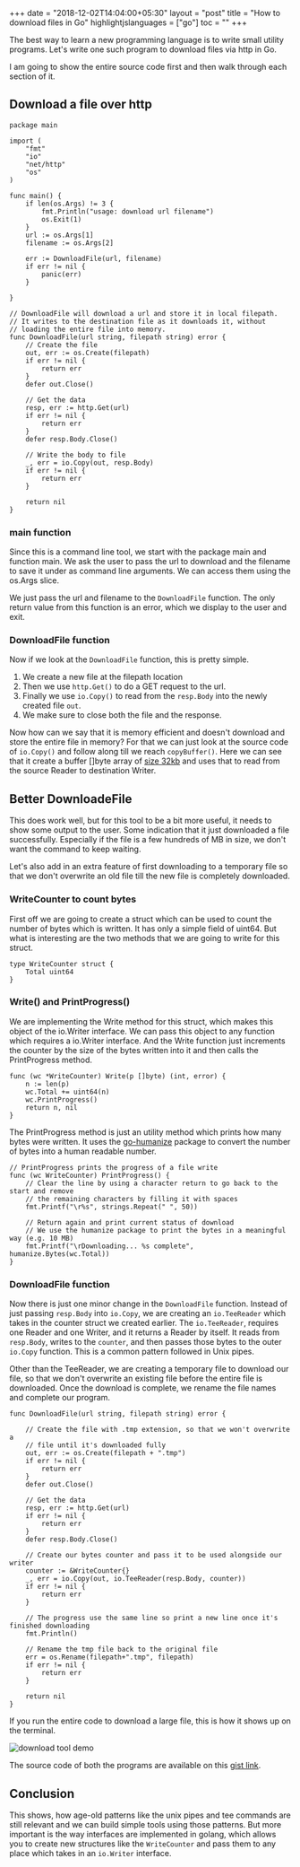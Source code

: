 +++
date = "2018-12-02T14:04:00+05:30"
layout = "post"
title = "How to download files in Go"
highlightjslanguages = ["go"]
toc = ""
+++


The best way to learn a new programming language is to write small utility programs. Let's write one such program to download files via http in Go. 

I am going to show the entire source code first and then walk through each section of it. 

<!--more-->
## Download a file over http

    package main

    import (
        "fmt"
        "io"
        "net/http"
        "os"
    )

    func main() {
        if len(os.Args) != 3 {
            fmt.Println("usage: download url filename")
            os.Exit(1)
        }
        url := os.Args[1]
        filename := os.Args[2]

        err := DownloadFile(url, filename)
        if err != nil {
            panic(err)
        }

    }

    // DownloadFile will download a url and store it in local filepath.
    // It writes to the destination file as it downloads it, without
    // loading the entire file into memory.
    func DownloadFile(url string, filepath string) error {
        // Create the file
        out, err := os.Create(filepath)
        if err != nil {
            return err
        }
        defer out.Close()

        // Get the data
        resp, err := http.Get(url)
        if err != nil {
            return err
        }
        defer resp.Body.Close()

        // Write the body to file
        _, err = io.Copy(out, resp.Body)
        if err != nil {
            return err
        }

        return nil
    }

### main function

Since this is a command line tool, we start with the package main and function main. We ask the user to pass the url to download and the filename to save it under as command line arguments. We can access them using the os.Args slice.

We just pass the url and filename to the `DownloadFile` function. The only return value from this function is an error, which we display to the user and exit. 

### DownloadFile function

Now if we look at the `DownloadFile` function, this is pretty simple. 

1. We create a new file at the filepath location
2. Then we use `http.Get()` to do a GET request to the url.
3. Finally we use `io.Copy()` to read from the `resp.Body` into the newly created file `out`.
4. We make sure to close both the file and the response. 

Now how can we say that it is memory efficient and doesn't download and store the entire file in memory? For that we can just look at the source code of `io.Copy()` and follow along till we reach `copyBuffer()`. Here we can see that it create a buffer []byte array of [size 32kb](https://golang.org/src/io/io.go?s=13825:13845#L391) and uses that to read from the source Reader to destination Writer. 

## Better DownloadeFile

This does work well, but for this tool to be a bit more useful, it needs to show some output to the user. Some indication that it just downloaded a file successfully. Especially if the file is a few hundreds of MB in size, we don't want the command to keep waiting. 

Let's also add in an extra feature of first downloading to a temporary file so that we don't overwrite an old file till the new file is completely downloaded. 

### WriteCounter to count bytes

First off we are going to create a struct which can be used to count the number of bytes which is written. It has only a simple field of uint64. But what is interesting are the two methods that we are going to write for this struct. 


    type WriteCounter struct {
        Total uint64
    }


### Write() and PrintProgress()

We are implementing the Write method for this struct, which makes this object of the io.Writer interface. We can pass this object to any function which requires a io.Writer interface. And the Write function just increments the counter by the size of the bytes written into it and then calls the PrintProgress method. 

    func (wc *WriteCounter) Write(p []byte) (int, error) {
        n := len(p)
        wc.Total += uint64(n)
        wc.PrintProgress()
        return n, nil
    }

The PrintProgress method is just an utility method which prints how many bytes were written. It uses the [go-humanize](https://github.com/dustin/go-humanize) package to convert the number of bytes into a human readable number. 

    // PrintProgress prints the progress of a file write
    func (wc WriteCounter) PrintProgress() {
        // Clear the line by using a character return to go back to the start and remove
        // the remaining characters by filling it with spaces
        fmt.Printf("\r%s", strings.Repeat(" ", 50))

        // Return again and print current status of download
        // We use the humanize package to print the bytes in a meaningful way (e.g. 10 MB)
        fmt.Printf("\rDownloading... %s complete", humanize.Bytes(wc.Total))
    }

### DownloadFile function

Now there is just one minor change in the `DownloadFile` function. Instead of just passing `resp.Body` into `io.Copy`, we are creating an `io.TeeReader` which takes in the counter struct we created earlier. 
The `io.TeeReader`, requires one Reader and one Writer, and it returns a Reader by itself. It reads from `resp.Body`, writes to the `counter`, and then passes those bytes to the outer `io.Copy` function. This is a common pattern followed in Unix pipes. 

Other than the TeeReader, we are creating a temporary file to download our file, so that we don't overwrite an existing file before the entire file is downloaded. Once the download is complete, we rename the file names and complete our program. 

    func DownloadFile(url string, filepath string) error {

        // Create the file with .tmp extension, so that we won't overwrite a
        // file until it's downloaded fully
        out, err := os.Create(filepath + ".tmp")
        if err != nil {
            return err
        }
        defer out.Close()

        // Get the data
        resp, err := http.Get(url)
        if err != nil {
            return err
        }
        defer resp.Body.Close()

        // Create our bytes counter and pass it to be used alongside our writer
        counter := &WriteCounter{}
        _, err = io.Copy(out, io.TeeReader(resp.Body, counter))
        if err != nil {
            return err
        }

        // The progress use the same line so print a new line once it's finished downloading
        fmt.Println()

        // Rename the tmp file back to the original file
        err = os.Rename(filepath+".tmp", filepath)
        if err != nil {
            return err
        }

        return nil
    }

If you run the entire code to download a large file, this is how it shows up on the terminal.

![download tool demo](/uploads/download-demo.gif)

The source code of both the programs are available on this [gist link](https://gist.github.com/cnu/026744b1e86c6d9e22313d06cba4c2e9).

## Conclusion

This shows, how age-old patterns like the unix pipes and tee commands are still relevant and we can build simple tools using those patterns. But more important is the way interfaces are implemented in golang, which allows you to create new structures like the `WriteCounter` and pass them to any place which takes in an `io.Writer` interface. 